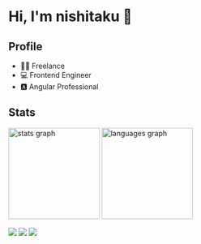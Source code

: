 # Hi, I'm nishitaku 👋

## Profile

- 🧑‍🚒 Freelance
- 💻 Frontend Engineer
- 🅰️ Angular Professional

## Stats
<div>
  <img src="https://github-readme-stats.vercel.app/api?username=nishitaku&hide_title=false&hide_rank=false&show_icons=true&include_all_commits=true&count_private=true&disable_animations=false&theme=dracula&locale=en&hide_border=true" height="180" alt="stats graph"  />
  <img src="https://github-readme-stats.vercel.app/api/top-langs?username=nishitaku&locale=en&hide_title=false&layout=compact&card_width=320&langs_count=5&theme=dracula&hide_border=true" height="180" alt="languages graph"  />
</div>

![](https://github-profile-summary-cards.vercel.app/api/cards/profile-details?username=nishitaku&theme=dracula) 
![](http://github-profile-summary-cards.vercel.app/api/cards/repos-per-language?username=nishitaku&theme=dracula)
![](http://github-profile-summary-cards.vercel.app/api/cards/most-commit-language?username=nishitaku&theme=dracula)


<!--
**nishitaku/nishitaku** is a ✨ _special_ ✨ repository because its `README.md` (this file) appears on your GitHub profile.

Here are some ideas to get you started:

- 🔭 I’m currently working on ...
- 🌱 I’m currently learning ...
- 👯 I’m looking to collaborate on ...
- 🤔 I’m looking for help with ...
- 💬 Ask me about ...
- 📫 How to reach me: ...
- 😄 Pronouns: ...
- ⚡ Fun fact: ...
-->
